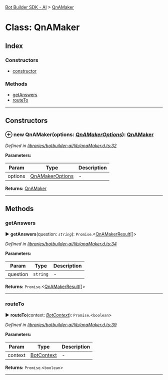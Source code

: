 [Bot Builder SDK - AI](../README.md) > [QnAMaker](../classes/botbuilder_ai.qnamaker.md)



# Class: QnAMaker

## Index

### Constructors

* [constructor](botbuilder_ai.qnamaker.md#constructor)


### Methods

* [getAnswers](botbuilder_ai.qnamaker.md#getanswers)
* [routeTo](botbuilder_ai.qnamaker.md#routeto)



---
## Constructors
<a id="constructor"></a>


### ⊕ **new QnAMaker**(options: *[QnAMakerOptions](../interfaces/botbuilder_ai.qnamakeroptions.md)*): [QnAMaker](botbuilder_ai.qnamaker.md)


*Defined in [libraries/botbuilder-ai/lib/qnaMaker.d.ts:32](https://github.com/Microsoft/botbuilder-js/blob/13506b4/libraries/botbuilder-ai/lib/qnaMaker.d.ts#L32)*



**Parameters:**

| Param | Type | Description |
| ------ | ------ | ------ |
| options | [QnAMakerOptions](../interfaces/botbuilder_ai.qnamakeroptions.md)   |  - |





**Returns:** [QnAMaker](botbuilder_ai.qnamaker.md)

---


## Methods
<a id="getanswers"></a>

###  getAnswers

► **getAnswers**(question: *`string`*): `Promise`.<[QnAMakerResult](../interfaces/botbuilder_ai.qnamakerresult.md)[]>



*Defined in [libraries/botbuilder-ai/lib/qnaMaker.d.ts:34](https://github.com/Microsoft/botbuilder-js/blob/13506b4/libraries/botbuilder-ai/lib/qnaMaker.d.ts#L34)*



**Parameters:**

| Param | Type | Description |
| ------ | ------ | ------ |
| question | `string`   |  - |





**Returns:** `Promise`.<[QnAMakerResult](../interfaces/botbuilder_ai.qnamakerresult.md)[]>





___

<a id="routeto"></a>

###  routeTo

► **routeTo**(context: *[BotContext]()*): `Promise`.<`boolean`>



*Defined in [libraries/botbuilder-ai/lib/qnaMaker.d.ts:39](https://github.com/Microsoft/botbuilder-js/blob/13506b4/libraries/botbuilder-ai/lib/qnaMaker.d.ts#L39)*



**Parameters:**

| Param | Type | Description |
| ------ | ------ | ------ |
| context | [BotContext]()   |  - |





**Returns:** `Promise`.<`boolean`>





___


